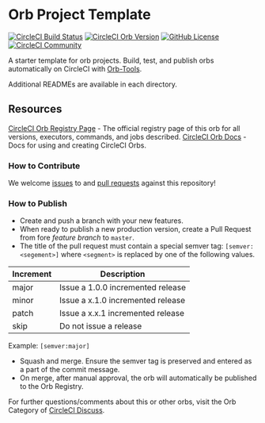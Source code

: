 # Orb Project Template

[![CircleCI Build Status](https://circleci.com/gh/speakable-org/eb-orb.svg?style=shield "CircleCI Build Status")](https://circleci.com/gh/speakable-org/eb-orb) [![CircleCI Orb Version](https://img.shields.io/badge/endpoint.svg?url=https://badges.circleci.io/orb/speakable-org/aws-eb-cli)](https://circleci.com/orbs/registry/orb/speakable-org/aws-eb-cli) [![GitHub License](https://img.shields.io/badge/license-MIT-lightgrey.svg)](https://raw.githubusercontent.com/speakable-org/eb-orb/master/LICENSE) [![CircleCI Community](https://img.shields.io/badge/community-CircleCI%20Discuss-343434.svg)](https://discuss.circleci.com/c/ecosystem/orbs)



A starter template for orb projects. Build, test, and publish orbs automatically on CircleCI with [Orb-Tools](https://circleci.com/orbs/registry/orb/circleci/orb-tools).

Additional READMEs are available in each directory.



## Resources

[CircleCI Orb Registry Page](https://circleci.com/orbs/registry/orb/speakable-org/eb-orb) - The official registry page of this orb for all versions, executors, commands, and jobs described.
[CircleCI Orb Docs](https://circleci.com/docs/2.0/orb-intro/#section=configuration) - Docs for using and creating CircleCI Orbs.

### How to Contribute

We welcome [issues](https://github.com/speakable-org/eb-orb/issues) to and [pull requests](https://github.com/speakable-org/eb-orb/pulls) against this repository!

### How to Publish
* Create and push a branch with your new features.
* When ready to publish a new production version, create a Pull Request from fore _feature branch_ to `master`.
* The title of the pull request must contain a special semver tag: `[semver:<segement>]` where `<segment>` is replaced by one of the following values.

| Increment | Description|
| ----------| -----------|
| major     | Issue a 1.0.0 incremented release|
| minor     | Issue a x.1.0 incremented release|
| patch     | Issue a x.x.1 incremented release|
| skip      | Do not issue a release|

Example: `[semver:major]`

* Squash and merge. Ensure the semver tag is preserved and entered as a part of the commit message.
* On merge, after manual approval, the orb will automatically be published to the Orb Registry.


For further questions/comments about this or other orbs, visit the Orb Category of [CircleCI Discuss](https://discuss.circleci.com/c/orbs).


